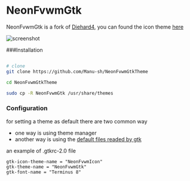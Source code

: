# NeonFvwmGtk

NeonFvwmGtk is a fork of [Diehard4](https://github.com/tacojones/Diehard4),
you can found the icon theme [here](https://github.com/Manu-sh/NeonFvwmIconTheme)

![screenshot](https://anonimag.es/i/22_02_2017-155501_xorg902fa.png)

###Installation
```bash

# clone
git clone https://github.com/Manu-sh/NeonFvwmGtkTheme

cd NeonFvwmGtkTheme

sudo cp -R NeonFvwmGtk /usr/share/themes
```

### Configuration
for setting a theme as default there are two common way

* one way is using theme manager
* another way is using the [default files readed by gtk](https://wiki.archlinux.org/index.php/GTK%2B)

an example of .gtkrc-2.0 file

```
gtk-icon-theme-name = "NeonFvwmIcon"
gtk-theme-name = "NeonFvwmGtk"
gtk-font-name = "Terminus 8"
```
